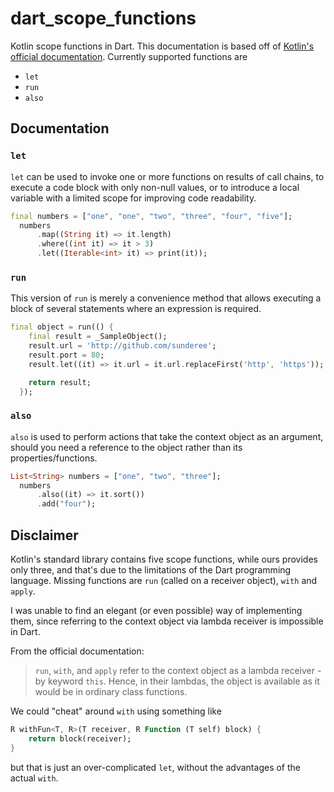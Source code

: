 # dart_scope_functions

Kotlin scope functions in Dart. This documentation is based off of [Kotlin's official documentation](https://kotlinlang.org/docs/scope-functions.html). Currently supported functions are

-   `let`
-   `run`
-   `also`

## Documentation

### `let`

`let` can be used to invoke one or more functions on results of call chains, to execute a code block with only non-null values, or to introduce a local variable with a limited scope for improving code readability.

```dart
final numbers = ["one", "one", "two", "three", "four", "five"];
  numbers
      .map((String it) => it.length)
      .where((int it) => it > 3)
      .let((Iterable<int> it) => print(it));
```

### `run`

This version of `run` is merely a convenience method that allows executing a block of several statements where an expression is required.

```dart
final object = run(() {
    final result = _SampleObject();
    result.url = 'http://github.com/sunderee';
    result.port = 80;
    result.let((it) => it.url = it.url.replaceFirst('http', 'https'));

    return result;
  });
```

### `also`

`also` is used to perform actions that take the context object as an argument, should you need a reference to the object rather than its properties/functions.

```dart
List<String> numbers = ["one", "two", "three"];
  numbers
      .also((it) => it.sort())
      .add("four");
```

## Disclaimer

Kotlin's standard library contains five scope functions, while ours provides only three, and that's due to the limitations of the Dart programming language. Missing functions are `run` (called on a receiver object), `with` and `apply`.

I was unable to find an elegant (or even possible) way of implementing them, since referring to the context object via lambda receiver is impossible in Dart.

From the official documentation:

> `run`, `with`, and `apply` refer to the context object as a lambda receiver - by keyword `this`. Hence, in their lambdas, the object is available as it would be in ordinary class functions.

We could "cheat" around `with` using something like

```dart
R withFun<T, R>(T receiver, R Function (T self) block) {
    return block(receiver);
}
```

but that is just an over-complicated `let`, without the advantages of the actual `with`.
